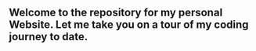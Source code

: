 ## Welcome to the repository for my personal Website. Let me take you on a tour of my coding journey to date.
